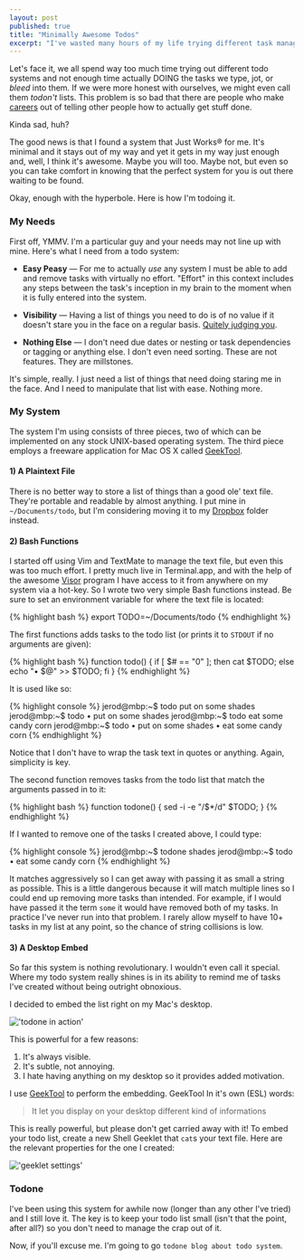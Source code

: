 ```yaml
---
layout: post
published: true
title: "Minimally Awesome Todos"
excerpt: "I've wasted many hours of my life trying different task management applications and have never found anything effective enough to stick with. Finally, I've found a solution that is simple and effective. It Just Works&reg;. I think it's awesome. Maybe you will too."
---
```


Let's face it, we all spend way too much time trying out different todo systems and not enough time actually DOING the tasks we type, jot, or _bleed_ into them. If we were more honest with ourselves, we might even call them _todon't_ lists. This problem is so bad that there are people who make [careers][gtd] out of telling other people how to actually get stuff done.

Kinda sad, huh?


The good news is that I found a system that Just Works&reg; for me. It's minimal and it stays out of my way and yet it gets in my way just enough and, well, I think it's awesome. Maybe you will too. Maybe not, but even so you can take comfort in knowing that the perfect system for you is out there waiting to be found.

Okay, enough with the hyperbole. Here is how I'm todoing it.

### My Needs

First off, YMMV. I'm a particular guy and your needs may not line up with mine. Here's what I need from a todo system:

* **Easy Peasy** — For me to actually _use_ any system I must be able to add and remove tasks with virtually no effort. "Effort" in this context includes any steps between the task's inception in my brain to the moment when it is fully entered into the system.

* **Visibility** — Having a list of things you need to do is of no value if it doesn't stare you in the face on a regular basis. [Quitely judging you][frankmackey].

* **Nothing Else** — I don't need due dates or nesting or task dependencies or tagging or anything else. I don't even need sorting. These are not features. They are millstones.

It's simple, really. I just need a list of things that need doing staring me in the face. And I need to manipulate that list with ease. Nothing more.

### My System

The system I'm using consists of three pieces, two of which can be implemented on any stock UNIX-based operating system. The third piece employs a freeware application for Mac OS X called [GeekTool][geektool].

#### 1) A Plaintext File

There is no better way to store a list of things than a good ole' text file. They're portable and readable by almost anything. I put mine in `~/Documents/todo`, but I'm considering moving it to my [Dropbox][dropbox] folder instead.

#### 2) Bash Functions

I started off using Vim and TextMate to manage the text file, but even this was too much effort. I pretty much live in Terminal.app, and with the help of the awesome [Visor][visor] program I have access to it from anywhere on my system via a hot-key. So I wrote two very simple Bash functions instead. Be sure to set an environment variable for where the text file is located:

{% highlight bash %}
export TODO=~/Documents/todo
{% endhighlight %}


The first functions adds tasks to the todo list (or prints it to `STDOUT` if no arguments are given):

{% highlight bash %}
function todo() { if [ $# == "0" ]; then cat $TODO; else echo "• $@" >> $TODO; fi }
{% endhighlight %}

It is used like so:

{% highlight console %}
jerod@mbp:~$ todo put on some shades
jerod@mbp:~$ todo
• put on some shades
jerod@mbp:~$ todo eat some candy corn
jerod@mbp:~$ todo
• put on some shades
• eat some candy corn
{% endhighlight %}

Notice that I don't have to wrap the task text in quotes or anything. Again, simplicity is key.

The second function removes tasks from the todo list that match the arguments passed in to it:

{% highlight bash %}
function todone() { sed -i -e "/$*/d" $TODO; }
{% endhighlight %}

If I wanted to remove one of the tasks I created above, I could type:

{% highlight console %}
jerod@mbp:~$ todone shades
jerod@mbp:~$ todo
• eat some candy corn
{% endhighlight %}

It matches aggressively so I can get away with passing it as small a string as possible. This is a little dangerous because it will match multiple lines so I could end up removing more tasks than intended. For example, if I would have passed it the term `some` it would have removed both of my tasks. In practice I've never run into that problem. I rarely allow myself to have 10+ tasks in my list at any point, so the chance of string collisions is low.

#### 3) A Desktop Embed

So far this system is nothing revolutionary. I wouldn't even call it special. Where my todo system really shines is in its ability to remind me of tasks I've created without being outright obnoxious.

I decided to embed the list right on my Mac's desktop.

!['todone in action'][todone]

This is powerful for a few reasons:

1. It's always visible.
2. It's subtle, not annoying.
3. I hate having anything on my desktop so it provides added motivation.

I use [GeekTool][geektool] to perform the embedding. GeekTool In it's own (ESL) words:

> It let you display on your desktop different kind of informations

This is really powerful, but please don't get carried away with it! To embed your todo list, create a new Shell Geeklet that `cat`s your text file. Here are the relevant properties for the one I created:

!['geeklet settings'][geeklet]

### Todone

I've been using this system for awhile now (longer than any other I've tried) and I still love it. The key is to keep your todo list small (isn't that the point, after all?) so you don't need to manage the crap out of it.

Now, if you'll excuse me. I'm going to go `todone blog about todo system`.

[gtd]:http://www.amazon.com/s/ref=nb_sb_noss?url=search-alias%3Daps&field-keywords=gtd&x=0&y=0
[frankmackey]:http://www.imdb.com/title/tt0175880/quotes?qt0372122
[geektool]:http://projects.tynsoe.org/en/geektool/
[dropbox]:https://www.dropbox.com
[things]:http://culturedcode.com/things/
[visor]:http://visor.binaryage.com/
[todone]:http://jerodsanto.net/drop/todone-20101201-060519.png
[geeklet]:http://jerodsanto.net/drop/todone-geeklet-20101201-063708.png
